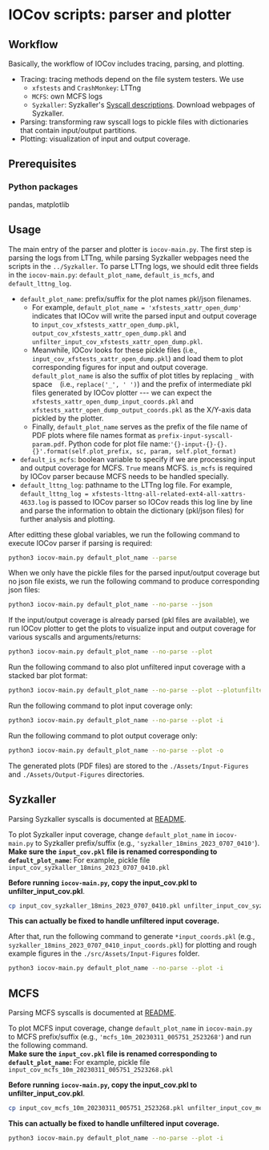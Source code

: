 # IOCov scripts: parser and plotter

## Workflow

Basically, the workflow of IOCov includes tracing, parsing, and plotting.

- Tracing: tracing methods depend on the file system testers.  We use 
    - `xfstests` and `CrashMonkey`: LTTng
    - `MCFS`: own MCFS logs 
    - `Syzkaller`: Syzkaller's [Syscall descriptions](https://github.com/google/syzkaller/blob/master/docs/syscall_descriptions.md). Download webpages of Syzkaller.
- Parsing: transforming raw syscall logs to pickle files with dictionaries that contain input/output partitions.
- Plotting: visualization of input and output coverage. 

## Prerequisites

### Python packages

pandas, matplotlib

## Usage

The main entry of the parser and plotter is `iocov-main.py`.  The 
first step is parsing the logs from LTTng, while parsing Syzkaller
webpages need the scripts in the `../Syzkaller`.  To parse LTTng logs,
we should edit three fields in the `iocov-main.py`: `default_plot_name`,
`default_is_mcfs`, and `default_lttng_log`.

- `default_plot_name`: prefix/suffix for the plot names pkl/json filenames.  
    - For example, `default_plot_name = 'xfstests_xattr_open_dump'` indicates that 
      IOCov will write the parsed input and output coverage to `input_cov_xfstests_xattr_open_dump.pkl`,
      `output_cov_xfstests_xattr_open_dump.pkl` and `unfilter_input_cov_xfstests_xattr_open_dump.pkl`.
    - Meanwhile, IOCov looks for these pickle files (i.e., `input_cov_xfstests_xattr_open_dump.pkl`)
      and load them to plot corresponding figures for input and output coverage.
      `default_plot_name` is also the suffix of plot titles by replacing `_`
      with space ` ` (i.e., `replace('_', ' ')`) and the prefix of intermediate 
      pkl files generated by IOCov plotter --- we can expect the  `xfstests_xattr_open_dump_input_coords.pkl`
      and `xfstests_xattr_open_dump_output_coords.pkl` as the X/Y-axis data pickled 
      by the plotter.  
    - Finally, `default_plot_name` serves as the prefix of 
      the file name of PDF plots where file names format as `prefix-input-syscall-param.pdf`. 
      Python code for plot file name:`'{}-input-{}-{}.{}'.format(self.plot_prefix, sc, param, self.plot_format)`
- `default_is_mcfs`: boolean variable to specify if we are processing 
  input and output coverage for MCFS.  `True` means MCFS.  `is_mcfs` 
  is required by IOCov parser because MCFS needs to be handled specially.
- `default_lttng_log`: pathname to the LTTng log file.  For example,
  `default_lttng_log = xfstests-lttng-all-related-ext4-all-xattrs-4633.log`
  is passed to IOCov parser so IOCov reads this log line by line and 
  parse the information to obtain the dictionary (pkl/json files) for 
  further analysis and plotting. 

After editting these global variables, we run the following command to execute 
IOCov parser if parsing is required:

```bash
python3 iocov-main.py default_plot_name --parse
```

When we only have the pickle files for the parsed input/output coverage
but no json file exists, 
we run the following command to produce corresponding json files:

```bash
python3 iocov-main.py default_plot_name --no-parse --json
```

If the input/output coverage is already parsed (pkl files are available),
we run IOCov plotter to get the plots to visualize input and output coverage 
for various syscalls and arguments/returns:

```bash
python3 iocov-main.py default_plot_name --no-parse --plot
```

Run the following command to also plot unfiltered input coverage with a 
stacked bar plot format:

```bash
python3 iocov-main.py default_plot_name --no-parse --plot --plotunfilter
```

Run the following command to plot input coverage only:

```bash
python3 iocov-main.py default_plot_name --no-parse --plot -i
```

Run the following command to plot output coverage only:

```bash
python3 iocov-main.py default_plot_name --no-parse --plot -o
```

The generated plots (PDF files) are stored to the `./Assets/Input-Figures`
and `./Assets/Output-Figures` directories.

## Syzkaller

Parsing Syzkaller syscalls is documented at [README](../Syzkaller/README.md).

To plot Syzkaller input coverage, change `default_plot_name` in `iocov-main.py` to Syzkaller
prefix/suffix (e.g., `'syzkaller_18mins_2023_0707_0410'`).  
**Make sure the `input_cov.pkl` file is renamed corresponding to `default_plot_name`:**
For example, pickle file `input_cov_syzkaller_18mins_2023_0707_0410.pkl`

**Before running `iocov-main.py`, copy the input_cov.pkl to unfilter_input_cov.pkl**.
```bash
cp input_cov_syzkaller_18mins_2023_0707_0410.pkl unfilter_input_cov_syzkaller_18mins_2023_0707_0410.pkl
```

**This can actually be fixed to handle unfiltered input coverage.**

After that, run the following command to generate `*input_coords.pkl` 
(e.g., `syzkaller_18mins_2023_0707_0410_input_coords.pkl`) for plotting and 
rough example figures in the `./src/Assets/Input-Figures` folder.

```bash
python3 iocov-main.py default_plot_name --no-parse --plot -i
```

## MCFS

Parsing MCFS syscalls is documented at [README](../MCFS/README.md).

To plot MCFS input coverage, change `default_plot_name` in `iocov-main.py` to MCFS 
prefix/suffix (e.g., `'mcfs_10m_20230311_005751_2523268'`) and run the following 
command.  
**Make sure the `input_cov.pkl` file is renamed corresponding to `default_plot_name`:**
For example, pickle file `input_cov_mcfs_10m_20230311_005751_2523268.pkl`

**Before running `iocov-main.py`, copy the input_cov.pkl to unfilter_input_cov.pkl**.
```bash
cp input_cov_mcfs_10m_20230311_005751_2523268.pkl unfilter_input_cov_mcfs_10m_20230311_005751_2523268.pkl
```

**This can actually be fixed to handle unfiltered input coverage.**

```bash
python3 iocov-main.py default_plot_name --no-parse --plot -i
```
